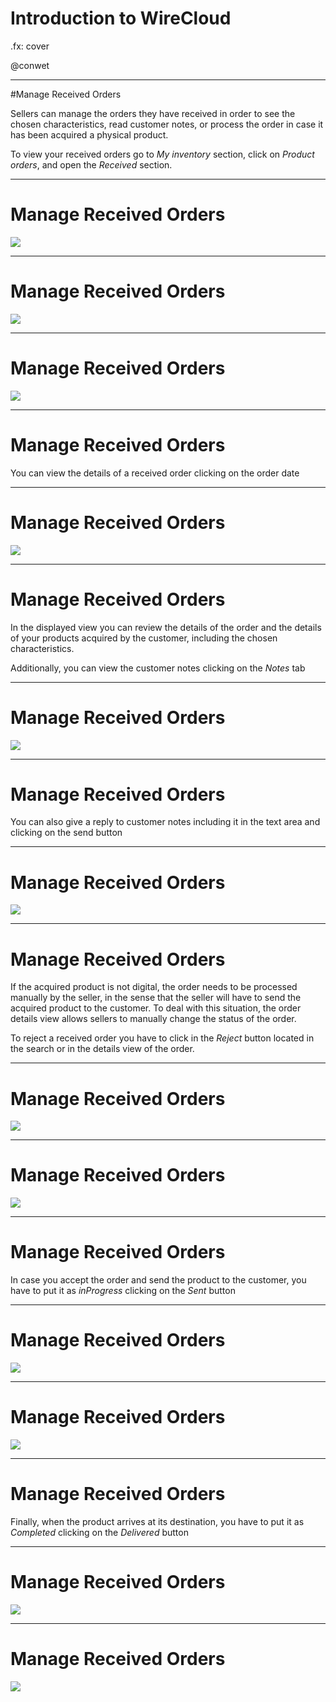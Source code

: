 # Introduction to WireCloud

.fx: cover

@conwet

---
#Manage Received Orders

Sellers can manage the orders they have received in order to see the chosen characteristics, read customer notes, or process the order in case it has been acquired a physical product.

To view your received orders go to *My inventory* section, click on *Product orders*, and open the *Received* section.

---
# Manage Received Orders

![](./images/user/provord1.png  )

---
# Manage Received Orders

![](./images/user/provord2.png  )

---
# Manage Received Orders

![](./images/user/provord3.png  )

---
# Manage Received Orders

You can view the details of a received order clicking on the order date

---
# Manage Received Orders

![](./images/user/provord4.png  )

---
# Manage Received Orders

In the displayed view you can review the details of the order and the details of your products acquired by the customer, including the chosen characteristics.

Additionally, you can view the customer notes clicking on the *Notes* tab

---
# Manage Received Orders

![](./images/user/provord5.png  )

---
# Manage Received Orders

You can also give a reply to customer notes including it in the text area and clicking on the send button

---
# Manage Received Orders

![](./images/user/provord6.png  )

---
# Manage Received Orders

If the acquired product is not digital, the order needs to be processed manually by the seller, in the sense that the seller will have to send the acquired product to the customer. To deal with this situation, the order details view allows sellers to manually change the status of the order.

To reject a received order you have to click in the *Reject* button located in the search or in the details view of the order.

---
# Manage Received Orders

![](./images/user/provord7.png  )

---
# Manage Received Orders

![](./images/user/provord8.png  )

---
# Manage Received Orders

In case you accept the order and send the product to the customer, you have to put it as *inProgress* clicking on the *Sent* button

---
# Manage Received Orders

![](./images/user/provord9.png  )

---
# Manage Received Orders

![](./images/user/provord10.png  )

---
# Manage Received Orders

Finally, when the product arrives at its destination, you have to put it as *Completed* clicking on the *Delivered* button

---
# Manage Received Orders

![](./images/user/provord11.png  )

---
# Manage Received Orders

![](./images/user/provord12.png  )



